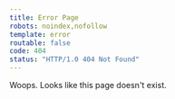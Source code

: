 ```yaml
---
title: Error Page
robots: noindex,nofollow
template: error
routable: false
code: 404
status: "HTTP/1.0 404 Not Found"
---
```

Woops. Looks like this page doesn't exist.

